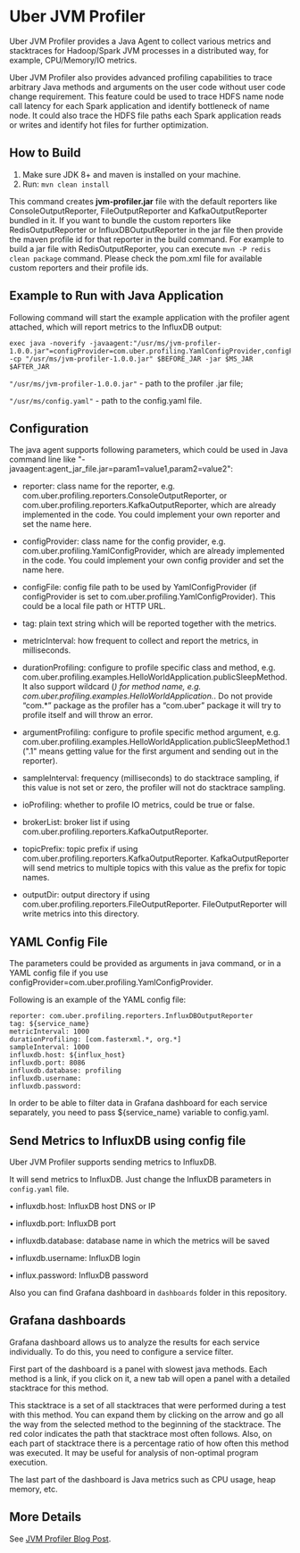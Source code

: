 # Uber JVM Profiler

Uber JVM Profiler provides a Java Agent to collect various metrics and stacktraces for Hadoop/Spark JVM processes 
in a distributed way, for example, CPU/Memory/IO metrics. 

Uber JVM Profiler also provides advanced profiling capabilities to trace arbitrary Java methods and arguments on 
the user code without user code change requirement. This feature could be used to trace HDFS name node call latency 
for each Spark application and identify bottleneck of name node. It could also trace the HDFS file paths each Spark 
application reads or writes and identify hot files for further optimization.


## How to Build

1. Make sure JDK 8+ and maven is installed on your machine.
2. Run: `mvn clean install`

This command creates **jvm-profiler.jar** file with the default reporters like ConsoleOutputReporter, FileOutputReporter and KafkaOutputReporter bundled in it. If you want to bundle the custom reporters like RedisOutputReporter or InfluxDBOutputReporter in the jar file then provide the maven profile id for that reporter in the build command. For example to build a jar file with RedisOutputReporter, you can execute `mvn -P redis clean package` command. Please check the pom.xml file for available custom reporters and their profile ids.

## Example to Run with Java Application

Following command will start the example application with the profiler agent attached, which will report metrics to the InfluxDB output:
```
exec java -noverify -javaagent:"/usr/ms/jvm-profiler-1.0.0.jar"=configProvider=com.uber.profiling.YamlConfigProvider,configFile="/usr/ms/config.yaml" -cp "/usr/ms/jvm-profiler-1.0.0.jar" $BEFORE_JAR -jar $MS_JAR $AFTER_JAR
```

`"/usr/ms/jvm-profiler-1.0.0.jar"` - path to the profiler .jar file;

`"/usr/ms/config.yaml"` - path to the config.yaml file.

## Configuration

The java agent supports following parameters, which could be used in Java command line like "-javaagent:agent_jar_file.jar=param1=value1,param2=value2":

- reporter: class name for the reporter, e.g. com.uber.profiling.reporters.ConsoleOutputReporter, or com.uber.profiling.reporters.KafkaOutputReporter, which are already implemented in the code. You could implement your own reporter and set the name here.

- configProvider: class name for the config provider, e.g. com.uber.profiling.YamlConfigProvider, which are already implemented in the code. You could implement your own config provider and set the name here.

- configFile: config file path to be used by YamlConfigProvider (if configProvider is set to com.uber.profiling.YamlConfigProvider). This could be a local file path or HTTP URL.

- tag: plain text string which will be reported together with the metrics.

- metricInterval: how frequent to collect and report the metrics, in milliseconds.

- durationProfiling: configure to profile specific class and method, e.g. com.uber.profiling.examples.HelloWorldApplication.publicSleepMethod. It also support wildcard (*) for method name, e.g. com.uber.profiling.examples.HelloWorldApplication.*. Do not provide “com.*” package as the profiler has a “com.uber” package it will try to profile itself and will throw an error.

- argumentProfiling: configure to profile specific method argument, e.g. com.uber.profiling.examples.HelloWorldApplication.publicSleepMethod.1 (".1" means getting value for the first argument and sending out in the reporter).

- sampleInterval: frequency (milliseconds) to do stacktrace sampling, if this value is not set or zero, the profiler will not do stacktrace sampling.

- ioProfiling: whether to profile IO metrics, could be true or false.

- brokerList: broker list if using com.uber.profiling.reporters.KafkaOutputReporter.

- topicPrefix: topic prefix if using com.uber.profiling.reporters.KafkaOutputReporter. KafkaOutputReporter will send metrics to multiple topics with this value as the prefix for topic names.

- outputDir: output directory if using com.uber.profiling.reporters.FileOutputReporter. FileOutputReporter will write metrics into this directory.

## YAML Config File

The parameters could be provided as arguments in java command, or in a YAML config file if you use configProvider=com.uber.profiling.YamlConfigProvider.

Following is an example of the YAML config file:

```
reporter: com.uber.profiling.reporters.InfluxDBOutputReporter
tag: ${service_name}
metricInterval: 1000
durationProfiling: [com.fasterxml.*, org.*]
sampleInterval: 1000
influxdb.host: ${influx_host}
influxdb.port: 8086
influxdb.database: profiling
influxdb.username:
influxdb.password:

```

In order to be able to filter data in Grafana dashboard for each service separately, you need to pass ${service_name} variable to config.yaml.

## Send Metrics to InfluxDB using config file

Uber JVM Profiler supports sending metrics to InfluxDB.

It will send metrics to InfluxDB. Just change the InfluxDB parameters in `config.yaml` file.

•	influxdb.host: InfluxDB host DNS or IP

•	influxdb.port: InfluxDB port

•	influxdb.database: database name in which the metrics will be saved

•	influxdb.username: InfluxDB login

•	influx.password: InfluxDB password


Also you can find Grafana dashboard in `dashboards` folder in this repository.

## Grafana dashboards

Grafana dashboard allows us to analyze the results for each service individually. To do this, you need to configure a service filter.

First part of the dashboard is a panel with slowest java methods. Each method is a link, if you click on it, a new tab will open a panel with a detailed stacktrace for this method.

This stacktrace is a set of all stacktraces that were performed during a test with this method.
You can expand them by clicking on the arrow and go all the way from the selected method to the beginning of the stacktrace.
The red color indicates the path that stacktrace most often follows. Also, on each part of stacktrace there is a percentage ratio of how often this method was executed.
It may be useful for analysis of non-optimal program execution.

The last part of the dashboard is Java metrics such as CPU usage, heap memory, etc.


## More Details

See [JVM Profiler Blog Post](https://eng.uber.com/jvm-profiler/).